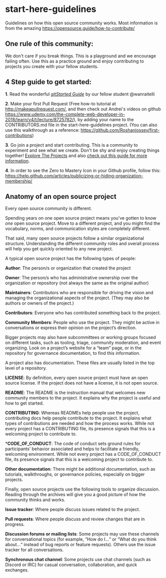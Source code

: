 ﻿# start-here-guidelines
Guidelines on how this open source community works. Most information is from the amazing https://opensource.guide/how-to-contribute/

## One rule of this community:
We don't care if you break things. This is a playground and we encourage failing often. Use this as a practice ground and enjoy contributing to projects you create with your fellow students.

## 4 Step guide to get started:
**1**. Read the wonderful [*gitStarted Guide*](https://github.com/zero-to-mastery/start-here-guidelines/blob/855a00243db60c71905f6e3afd95ebf2cf7459a0/gitstartedguideoptimized.pdf) by our fellow student @wanraitelli

**2**. Make your first Pull Request (Free how-to tutorial at http://makeapullrequest.com/, and then check out Andrei's videos on github https://www.udemy.com/the-complete-web-developer-in-2018/learn/v4/t/lecture/8725782/), by adding your name to the CONTRIBUTORS.md file in the start-here-guidelines project. (You can also use this walkthrough as a reference: https://github.com/Roshanjossey/first-contributions)

**3**. Go join a project and start contributing. This is a community to experiment and see what we create. Don't be shy and enjoy creating things together! [Explore The Projects](https://github.com/zero-to-mastery) and also
[check out this guide for more information](https://github.com/zero-to-mastery/start-here-guidelines/blob/master/Get%20Started.md).

**4**. In order to see the Zero to Mastery Icon in your Github profile, follow this: https://help.github.com/articles/publicizing-or-hiding-organization-membership/

## Anatomy of an open source project
Every open source community is different.

Spending years on one open source project means you’ve gotten to know _one_ open source project. Move to a different project, and you might find the vocabulary, norms, and communication styles are completely different.

That said, many open source projects follow a similar organizational structure. Understanding the different community roles and overall process will help you get quickly oriented to any new project.

A typical open source project has the following types of people:

**Author**: The person/s or organization that created the project

**Owner**: The person/s who has administrative ownership over the organization or repository (not always the same as the original author)

**Maintainers**: Contributors who are responsible for driving the vision and managing the organizational aspects of the project. (They may also be authors or owners of the project.)

**Contributors**: Everyone who has contributed something back to the project.

**Community Members**: People who use the project. They might be active in conversations or express their opinion on the project’s direction.

Bigger projects may also have subcommittees or working groups focused on different tasks, such as tooling, triage, community moderation, and event organizing. Look on a project’s website for a “team” page, or in the repository for governance documentation, to find this information.

A project also has documentation. These files are usually listed in the top level of a repository.

**LICENSE**: By definition, every open source project must have an open source license. If the project does not have a license, it is not open source.

**README**: The README is the instruction manual that welcomes new community members to the project. It explains why the project is useful and how to get started.

**CONTRIBUTING**: Whereas READMEs help people use the project, contributing docs help people contribute to the project. It explains what types of contributions are needed and how the process works. While not every project has a CONTRIBUTING file, its presence signals that this is a welcoming project to contribute to.

***CODE_OF_CONDUCT**: The code of conduct sets ground rules for participants’ behavior associated and helps to facilitate a friendly, welcoming environment. While not every project has a CODE_OF_CONDUCT file, its presence signals that this is a welcoming project to contribute to.

**Other documentation**: There might be additional documentation, such as tutorials, walkthroughs, or governance policies, especially on bigger projects.

Finally, open source projects use the following tools to organize discussion. Reading through the archives will give you a good picture of how the community thinks and works.

**Issue tracker**: Where people discuss issues related to the project.

**Pull requests**: Where people discuss and review changes that are in progress.

**Discussion forums or mailing lists**: Some projects may use these channels for conversational topics (for example, “How do I…“ or “What do you think about…“ instead of bug reports or feature requests). Others use the issue tracker for all conversations.

**Synchronous chat channel**: Some projects use chat channels (such as Discord or IRC) for casual conversation, collaboration, and quick exchanges.    
